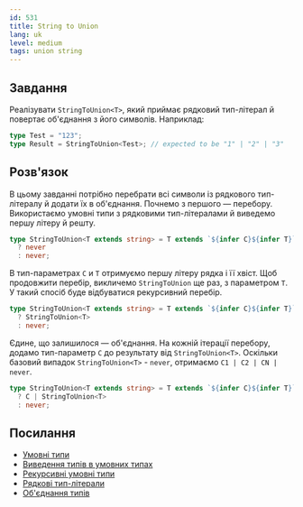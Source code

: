 ```yaml
---
id: 531
title: String to Union
lang: uk
level: medium
tags: union string
---
```


## Завдання

Реалізувати `StringToUnion<T>`, який приймає рядковий тип-літерал й повертає
об'єднання з його символів. Наприклад:

```typescript
type Test = "123";
type Result = StringToUnion<Test>; // expected to be "1" | "2" | "3"
```

## Розв'язок

В цьому завданні потрібно перебрати всі символи із рядкового тип-літералу й
додати їх в об'єднання. Почнемо з першого — перебору. Використаємо умовні типи з
рядковими тип-літералами й виведемо першу літеру й решту.

```typescript
type StringToUnion<T extends string> = T extends `${infer C}${infer T}`
  ? never
  : never;
```

В тип-параметрах `C` и `T` отримуємо першу літеру рядка і її хвіст. Щоб
продовжити перебір, викличемо `StringToUnion` ще раз, з параметром `T`. У такий
спосіб буде відбуватися рекурсивний перебір.

```typescript
type StringToUnion<T extends string> = T extends `${infer C}${infer T}`
  ? StringToUnion<T>
  : never;
```

Єдине, що залишилося — об'єднання. На кожній ітерації перебору, додамо
тип-параметр `C` до результату від `StringToUnion<T>`. Оскільки базовий випадок
`StringToUnion<T>` - `never`, отримаємо `C1 | C2 | CN | never`.

```typescript
type StringToUnion<T extends string> = T extends `${infer C}${infer T}`
  ? C | StringToUnion<T>
  : never;
```

## Посилання

- [Умовні типи](https://www.typescriptlang.org/docs/handbook/2/conditional-types.html)
- [Виведення типів в умовних типах](https://www.typescriptlang.org/docs/handbook/2/conditional-types.html#inferring-within-conditional-types)
- [Рекурсивні умовні типи](https://www.typescriptlang.org/docs/handbook/release-notes/typescript-4-1.html#recursive-conditional-types)
- [Рядкові тип-літерали](https://www.typescriptlang.org/docs/handbook/release-notes/typescript-4-1.html#template-literal-types)
- [Об'єднання типів](https://www.typescriptlang.org/docs/handbook/2/everyday-types.html#union-types)
